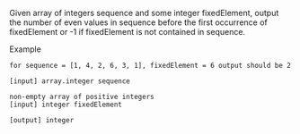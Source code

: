 Given array of integers sequence and some integer fixedElement, output the number of even values in sequence before the first occurrence of fixedElement or -1 if fixedElement is not contained in sequence.

Example

```
for sequence = [1, 4, 2, 6, 3, 1], fixedElement = 6 output should be 2

[input] array.integer sequence

non-empty array of positive integers
[input] integer fixedElement

[output] integer
```
